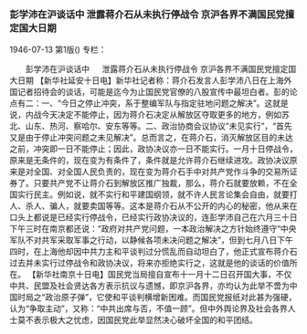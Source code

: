 ### 彭学沛在沪谈话中  泄露蒋介石从未执行停战令  京沪各界不满国民党擅定国大日期

1946-07-13
第1版()
专栏：

　　彭学沛在沪谈话中
　  泄露蒋介石从未执行停战令
    京沪各界不满国民党擅定国大日期
    【新华社延安十日电】新华社记者称：蒋介石发言人彭学沛八日在上海外国记者招待会的谈话，可能是迄今为止国民党官僚的八股宣传中最坦白者。彭的论点有二：一、“今日之停止冲突，系于整编军队与指定驻地问题之解决”。这就是说，内战今天决定不能停止，因为蒋介石决定从解放区夺取更多的地方，例如苏北、山东、热河、察哈尔、安东等等。二、政治协商会议协议“未见实行”，“首先又是由于停止冲突问题之未见解决”。总而言之，在蒋介石，消灭解放区目的未达之前，冲突即一日不能停止；因此，政协决议亦一日不能实行。一月十日停战令，原来是无条件的，现在变为有条件了，条件就是允许蒋介石继续进攻。政协决议原来是对全国、对全国人民负责的，现在变为蒋介石手中对共产党作斗争的交易所证券了。只要共产党不让蒋介石到解放区推广独裁，那么，蒋介石就要放赖，不在全国实行民主。例如说，就不实行和平建国纲领，就不许人民言论集会自由，就要打人、杀人、骗人，就要卖国等等。这本是蒋介石从不公开的内心的秘密，他从来在口头上都说是已经实行停战令，已经实行政协决议的，连彭学沛自己在六月三十日下午三时在南京都还说：“政府对共产党问题，一本政治解决之方针始终遵守“中央军队不对共军采取军事之行动，以静候各项未决问题之解决”，但到七月八日下午四时，在上海他却因中共力主和平谈判过分慌乱而自动坦白了，他正式宣布蒋介石过去并未实行过停战令和政协决议，将来亦拒绝实行之，这就是他的谈话的价值所在。
    【新华社南京十日电】国民党当局擅自宣布十一月十二日召开国大事，不仅中共、民盟及社会贤达各方表示抗议与遗憾，即京沪各界，亦均认为此举不啻为中国时局之“政治原子弹”，它使和平谈判横增新困难。而国民党报纸对此甚为强硬，认为“争取主动”，又称：“中共出席与否，不值一顾”。但中外舆论界及社会各界人士莫不表示极大之忧虑，因国民党此举显然决心破坏全国的和平团结。
